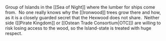 Group of Islands in the [[Sea of Night]] where the lumber for ships come from.  No one really knows why the [[Ironwood]] trees grow there and how, as it is a closely guarded secret that the Hexwood does not share.  Neither side ([[Pirate Kingdom]] or [[Ostean Trade Consortium|OTC]]) are willing to risk losing access to the wood, so the Island-state is treated with huge respect.